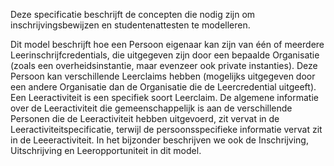 Deze specificatie beschrijft de concepten die nodig zijn om inschrijvingsbewijzen 
en studentenattesten te modelleren.

Dit model beschrijft hoe een Persoon eigenaar kan zijn van één of meerdere 
Leerinschrijfcredentials, die uitgegeven zijn door een bepaalde Organisatie 
(zoals een overheidsinstantie, maar evenzeer ook private instanties). 
Deze Persoon kan verschillende Leerclaims hebben (mogelijks uitgegeven door 
een andere Organisatie dan de Organisatie die de Leercredential uitgeeft). 
Een Leeractiviteit is een specifiek soort Leerclaim. 
De algemene informatie over de Leeractiviteit die gemeenschappelijk is aan de 
verschillende Personen die de Leeractiviteit hebben uitgevoerd, zit vervat in 
de Leeractiviteitspecificatie, terwijl de persoonsspecifieke informatie vervat 
zit in de Leeeractiviteit. 
In het bijzonder beschrijven we ook de Inschrijving, Uitschrijving en Leeropportuniteit in dit model.

